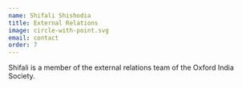 ```yaml
---
name: Shifali Shishodia
title: External Relations
image: circle-with-point.svg
email: contact
order: 7
---
```


Shifali is a member of the external relations team of the Oxford India Society.

